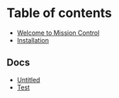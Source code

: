 # Table of contents

* [Welcome to Mission Control](README.md)
* [Installation](installation.md)

## Docs

* [Untitled](docs/untitled.md)
* [Test](docs/test.md)

